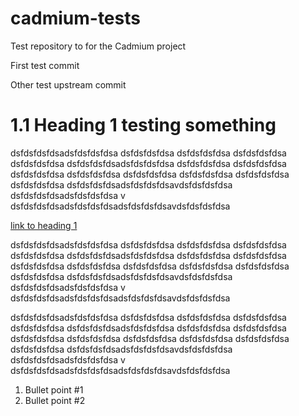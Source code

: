 # cadmium-tests
Test repository to for the Cadmium project

First test commit

Other test upstream commit

# 1.1 Heading 1 testing something
dsfdsfdsfdsadsfdsfdsfdsa
dsfdsfdsfdsa
dsfdsfdsfdsa
dsfdsfdsfdsa
dsfdsfdsfdsa
dsfdsfdsfdsadsfdsfdsfdsa
dsfdsfdsfdsa
dsfdsfdsfdsa
dsfdsfdsfdsa
dsfdsfdsfdsa
dsfdsfdsfdsa
dsfdsfdsfdsa
dsfdsfdsfdsa
dsfdsfdsfdsa
dsfdsfdsfdsadsfdsfdsfdsavdsfdsfdsfdsa
dsfdsfdsfdsadsfdsfdsfdsa
v
dsfdsfdsfdsadsfdsfdsfdsadsfdsfdsfdsavdsfdsfdsfdsa


[link to heading 1](#11-heading-1-testing-something)







dsfdsfdsfdsadsfdsfdsfdsa
dsfdsfdsfdsa
dsfdsfdsfdsa
dsfdsfdsfdsa
dsfdsfdsfdsa
dsfdsfdsfdsadsfdsfdsfdsa
dsfdsfdsfdsa
dsfdsfdsfdsa
dsfdsfdsfdsa
dsfdsfdsfdsa
dsfdsfdsfdsa
dsfdsfdsfdsa
dsfdsfdsfdsa
dsfdsfdsfdsa
dsfdsfdsfdsadsfdsfdsfdsavdsfdsfdsfdsa
dsfdsfdsfdsadsfdsfdsfdsa
v
dsfdsfdsfdsadsfdsfdsfdsadsfdsfdsfdsavdsfdsfdsfdsa

dsfdsfdsfdsadsfdsfdsfdsa
dsfdsfdsfdsa
dsfdsfdsfdsa
dsfdsfdsfdsa
dsfdsfdsfdsa
dsfdsfdsfdsadsfdsfdsfdsa
dsfdsfdsfdsa
dsfdsfdsfdsa
dsfdsfdsfdsa
dsfdsfdsfdsa
dsfdsfdsfdsa
dsfdsfdsfdsa
dsfdsfdsfdsa
dsfdsfdsfdsa
dsfdsfdsfdsadsfdsfdsfdsavdsfdsfdsfdsa
dsfdsfdsfdsadsfdsfdsfdsa
v
dsfdsfdsfdsadsfdsfdsfdsadsfdsfdsfdsavdsfdsfdsfdsa


















1. Bullet point #1
2. Bullet point #2
